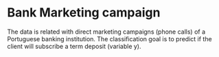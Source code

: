 # Bank Marketing campaign

The data is related with direct marketing campaigns (phone calls) of a Portuguese banking institution. The classification goal is to predict if the client will subscribe a term deposit (variable y).
